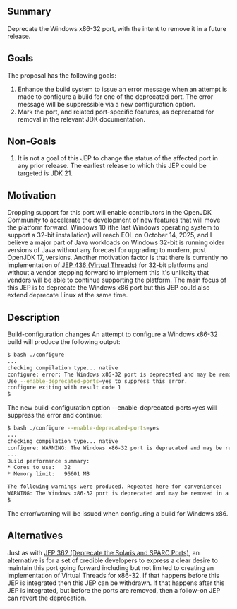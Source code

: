 Summary
-------
 
Deprecate the Windows x86-32 port, with the intent to remove it in a future release.

Goals
-----
The proposal has the following goals: 
1. Enhance the build system to issue an error message when an attempt is made to configure a build for one of the deprecated port. The error message will be suppressible via a new configuration option.
1. Mark the port, and related port-specific features, as deprecated for removal in the relevant JDK documentation.

Non-Goals
---------
1. It is not a goal of this JEP to change the status of the affected port in any prior release. The earliest release to which this JEP could be targeted is JDK 21.

 
Motivation
----------
Dropping support for this port will enable contributors in the OpenJDK Community to accelerate the development of new features that will move the platform forward. Windows 10 (the last Windows operating system to support a 32-bit installation) will reach EOL on October 14, 2025, and I believe a major part of Java workloads on Windows 32-bit is running older versions of Java without any forecast for upgrading to modern, post OpenJDK 17, versions.
Another motivation factor is that there is currently no implementation of [JEP 436 (Virtual Threads)](https://openjdk.org/jeps/436) for 32-bit platforms and without a vendor stepping forward to implement this it's unlikelty that vendors will be able to continue supporting the platform.
The main focus of this JEP is to deprecate the Windows x86 port but this JEP could also extend deprecate Linux at the same time.

Description
-----------
Build-configuration changes
An attempt to configure a Windows x86-32 build will produce the following output:

```bash
$ bash ./configure
...
checking compilation type... native
configure: error: The Windows x86-32 port is deprecated and may be removed in a future release. \
Use --enable-deprecated-ports=yes to suppress this error.
configure exiting with result code 1
$
```

The new build-configuration option --enable-deprecated-ports=yes will suppress the error and continue:

```bash
$ bash ./configure --enable-deprecated-ports=yes
...
checking compilation type... native
configure: WARNING: The Windows x86-32 port is deprecated and may be removed in a future release.
...
Build performance summary:
* Cores to use:   32
* Memory limit:   96601 MB

The following warnings were produced. Repeated here for convenience:
WARNING: The Windows x86-32 port is deprecated and may be removed in a future release.
$
```

The error/warning will be issued when configuring a build for Windows x86.

Alternatives
-----------

Just as with [JEP 362 (Deprecate the Solaris and SPARC Ports)](https://openjdk.org/jeps/362), an alternative is for a set of credible developers to express a clear desire to maintain this port going forward including but not limited to creating an implementation of Virtual Threads for x86-32. If that happens before this JEP is integrated then this JEP can be withdrawn. If that happens after this JEP is integrated, but before the ports are removed, then a follow-on JEP can revert the deprecation.

